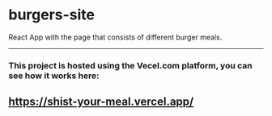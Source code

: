# burgers-site

React App with the page that consists of different burger meals.

---

### This project is hosted using the Vecel.com platform, you can see how it works here:
## https://shist-your-meal.vercel.app/

